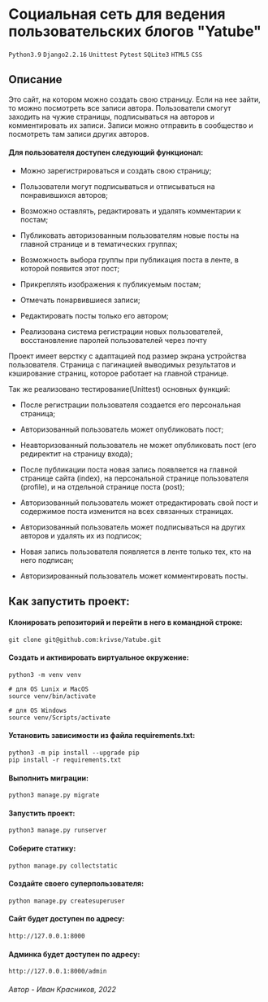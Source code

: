 # Социальная сеть для ведения пользовательских блогов "Yatube"

`Python3.9` `Django2.2.16` `Unittest` `Pytest` `SQLite3` `HTML5` `CSS`

## Описание
Это сайт, на котором можно создать свою страницу. Если на нее зайти, то можно посмотреть все записи автора. Пользователи смогут заходить на чужие страницы, подписываться на авторов и комментировать их записи. Записи можно отправить в сообщество и посмотреть там записи других авторов.

#### Для пользователя доступен следующий функционал:

- Можно зарегистрироваться и создать свою страницу;

- Пользователи могут подписываться и отписываться на понравившихся авторов;

- Возможно оставлять, редактировать и удалять комментарии к постам;

- Публиковать авторизованным пользователям новые посты на главной странице и в тематических группах;

- Возможность выбора группы при публикация поста в ленте, в которой появится этот пост;

- Прикреплять изображения к публикуемым постам;

- Отмечать понарвившиеся записи;

- Редактировать посты только его автором;

- Реализована система регистрации новых пользователей, восстановление паролей пользователей через почту

Проект имеет верстку с адаптацией под размер экрана устройства пользователя. Страница с пагинацией выводимых результатов и кэширование страниц, которое работает на главной странице.

Так же реализовано тестирование(Unittest) основных функций:

- После регистрации пользователя создается его персональная страница;

- Авторизованный пользователь может опубликовать пост;

- Неавторизованный пользователь не может опубликовать пост (его редиректит на страницу входа);

- После публикации поста новая запись появляется на главной странице сайта (index), на персональной странице пользователя (profile), и на отдельной странице поста (post);

- Авторизованный пользователь может отредактировать свой пост и содержимое поста изменится на всех связанных страницах.

- Авторизованный пользователь может подписываться на других авторов и удалять их из подписок;

- Новая запись пользователя появляется в ленте только тех, кто на него подписан;

- Авторизированный пользователь может комментировать посты.


## Как запустить проект:

#### Клонировать репозиторий и перейти в него в командной строке:

```
git clone git@github.com:krivse/Yatube.git
```

#### Cоздать и активировать виртуальное окружение:

```
python3 -m venv venv
```

```
# для OS Lunix и MacOS
source venv/bin/activate

# для OS Windows
source venv/Scripts/activate
```

#### Установить зависимости из файла requirements.txt:

```
python3 -m pip install --upgrade pip
pip install -r requirements.txt
```

#### Выполнить миграции:

```
python3 manage.py migrate
```

#### Запустить проект:

```
python3 manage.py runserver
```
#### Соберите статику:

```
python manage.py collectstatic
```

#### Создайте своего суперпользователя:

```
python manage.py createsuperuser
```

#### Сайт будет доступен по адресу:

```
http://127.0.0.1:8000
```

#### Админка будет доступен по адресу:

```
http://127.0.0.1:8000/admin
```

###### Автор - Иван Красников, 2022
